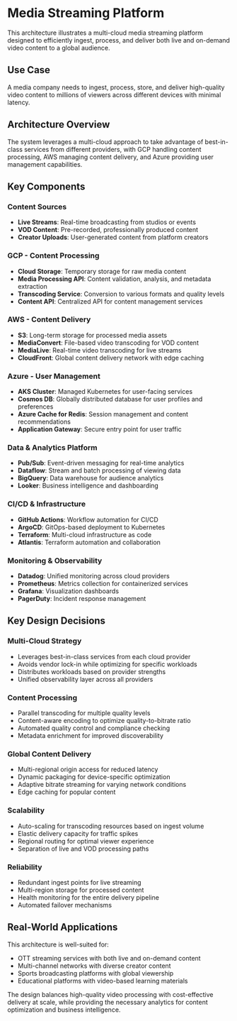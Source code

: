 # Media Streaming Platform

This architecture illustrates a multi-cloud media streaming platform designed to efficiently ingest, process, and deliver both live and on-demand video content to a global audience.

## Use Case

A media company needs to ingest, process, store, and deliver high-quality video content to millions of viewers across different devices with minimal latency.

## Architecture Overview

The system leverages a multi-cloud approach to take advantage of best-in-class services from different providers, with GCP handling content processing, AWS managing content delivery, and Azure providing user management capabilities.

## Key Components

### Content Sources
- **Live Streams**: Real-time broadcasting from studios or events
- **VOD Content**: Pre-recorded, professionally produced content
- **Creator Uploads**: User-generated content from platform creators

### GCP - Content Processing
- **Cloud Storage**: Temporary storage for raw media content
- **Media Processing API**: Content validation, analysis, and metadata extraction
- **Transcoding Service**: Conversion to various formats and quality levels
- **Content API**: Centralized API for content management services

### AWS - Content Delivery
- **S3**: Long-term storage for processed media assets
- **MediaConvert**: File-based video transcoding for VOD content
- **MediaLive**: Real-time video transcoding for live streams
- **CloudFront**: Global content delivery network with edge caching

### Azure - User Management
- **AKS Cluster**: Managed Kubernetes for user-facing services
- **Cosmos DB**: Globally distributed database for user profiles and preferences
- **Azure Cache for Redis**: Session management and content recommendations
- **Application Gateway**: Secure entry point for user traffic

### Data & Analytics Platform
- **Pub/Sub**: Event-driven messaging for real-time analytics
- **Dataflow**: Stream and batch processing of viewing data
- **BigQuery**: Data warehouse for audience analytics
- **Looker**: Business intelligence and dashboarding

### CI/CD & Infrastructure
- **GitHub Actions**: Workflow automation for CI/CD
- **ArgoCD**: GitOps-based deployment to Kubernetes
- **Terraform**: Multi-cloud infrastructure as code
- **Atlantis**: Terraform automation and collaboration

### Monitoring & Observability
- **Datadog**: Unified monitoring across cloud providers
- **Prometheus**: Metrics collection for containerized services
- **Grafana**: Visualization dashboards
- **PagerDuty**: Incident response management

## Key Design Decisions

### Multi-Cloud Strategy
- Leverages best-in-class services from each cloud provider
- Avoids vendor lock-in while optimizing for specific workloads
- Distributes workloads based on provider strengths
- Unified observability layer across all providers

### Content Processing
- Parallel transcoding for multiple quality levels
- Content-aware encoding to optimize quality-to-bitrate ratio
- Automated quality control and compliance checking
- Metadata enrichment for improved discoverability

### Global Content Delivery
- Multi-regional origin access for reduced latency
- Dynamic packaging for device-specific optimization
- Adaptive bitrate streaming for varying network conditions
- Edge caching for popular content

### Scalability
- Auto-scaling for transcoding resources based on ingest volume
- Elastic delivery capacity for traffic spikes
- Regional routing for optimal viewer experience
- Separation of live and VOD processing paths

### Reliability
- Redundant ingest points for live streaming
- Multi-region storage for processed content
- Health monitoring for the entire delivery pipeline
- Automated failover mechanisms

## Real-World Applications

This architecture is well-suited for:

- OTT streaming services with both live and on-demand content
- Multi-channel networks with diverse creator content
- Sports broadcasting platforms with global viewership
- Educational platforms with video-based learning materials

The design balances high-quality video processing with cost-effective delivery at scale, while providing the necessary analytics for content optimization and business intelligence.